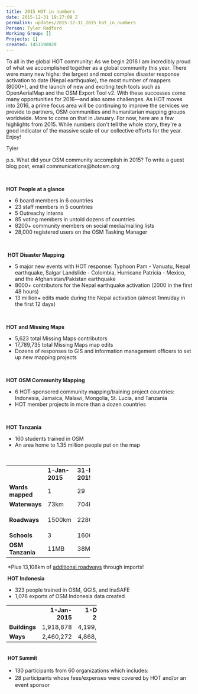 ```yaml
---
title: 2015 HOT in numbers
date: 2015-12-31 19:27:09 Z
permalink: updates/2015-12-31_2015_hot_in_numbers
Person: Tyler Radford
Working Group: []
Projects: []
created: 1451590029
---
```


<p>To all in the global HOT community:&nbsp;As we begin 2016 I am incredibly proud of what we accomplished together as a global community this year. There were many new highs: the largest and most complex disaster response activation to date (Nepal earthquake), the most number of mappers (8000+), and the launch of new and exciting tech tools such as OpenAerialMap and the OSM Export Tool v2. With these successes come many opportunities for 2016—and also some challenges. As HOT moves into 2016, a prime focus area will be continuing to improve the services we provide to partners, OSM communities and humanitarian mapping groups worldwide. More to come on that in January. For now, here are a few highlights from 2015.&nbsp;While numbers don't tell the whole story, they're a good indicator of the massive scale of our collective efforts for the year. Enjoy!</p><p>Tyler</p><p>p.s. What did your OSM community accomplish in 2015? To write a guest blog post, email communications@hotosm.org</p><p>&nbsp;</p><p><strong>HOT People at a glance</strong></p><ul><li>6 board members in 6 countries</li><li>23 staff members in 5 countries</li><li>5 Outreachy interns</li><li>85 voting members in untold dozens of countries</li><li>8200+ community members on social media/mailing lists</li><li>28,000 registered users on the OSM Tasking Manager</li></ul><p>&nbsp;</p><p>&nbsp;<strong>HOT Disaster Mapping</strong></p><ul><li>5 major new events with HOT response: Typhoon Pam - Vanuatu, Nepal earthquake, Salgar Landslide - Colombia, Hurricane Patricia - Mexico, and the Afghanistan/Pakistan earthquake</li><li>8000+ contributors for the Nepal earthquake activation (2000 in the first 48 hours)</li><li>13 million+ edits made during the Nepal activation (almost 1mm/day in the first 12 days)</li></ul><p>&nbsp;</p><p><strong>HOT and Missing Maps</strong></p><ul><li>5,623 total Missing Maps contributors</li><li>17,789,735 total Missing Maps map edits</li><li>Dozens of responses to GIS and information management officers to set up new mapping projects</li></ul><p>&nbsp;</p><p><strong>HOT OSM Community Mapping</strong></p><ul><li>6 HOT-sponsored community mapping/training project countries: Indonesia, Jamaica, Malawi, Mongolia, St. Lucia, and Tanzania</li><li>HOT member projects in more than a dozen countries</li></ul><p>&nbsp;</p><p><strong>HOT Tanzania</strong></p><ul><li>160 students trained in OSM</li><li>An area home to 1.35 million people put on the map</li></ul><div>&nbsp;</div><div><table style="width: 170pt;" width="227" border="0" cellspacing="0" cellpadding="0"><colgroup><col style="mso-width-source: userset; mso-width-alt: 3620; width: 74pt;" width="99"> <col style="width: 48pt;" span="2" width="64"> </colgroup><tbody><tr style="height: 15.0pt;"><td class="xl66" style="height: 15.0pt; width: 74pt;" style="width:99px;height:20px"><strong>&nbsp;</strong></td><td class="xl65" style="border-left-style: none; width: 48pt;" width="64"><strong style="text-align: -webkit-right;">1-Jan-2015</strong></td><td class="xl65" style="border-left-style: none; width: 48pt;" width="64"><strong style="text-align: -webkit-right;">31-Dec-2015</strong></td></tr><tr style="height: 15.0pt;"><td class="xl65" style="height: 15pt; border-top-style: none;" height="20"><strong>Wards mapped</strong></td><td class="xl67" style="border-top-style: none; border-left-style: none;">1</td><td class="xl67" style="border-top-style: none; border-left-style: none;">29</td></tr><tr style="height: 15.0pt;"><td class="xl65" style="height: 15pt; border-top-style: none;" height="20"><strong>Waterways</strong></td><td class="xl67" style="border-top-style: none; border-left-style: none;">73km</td><td class="xl67" style="border-top-style: none; border-left-style: none;">704km</td></tr><tr style="height: 15.0pt;"><td class="xl65" style="height: 15pt; border-top-style: none;" height="20"><strong>Roadways</strong></td><td class="xl67" style="border-top-style: none; border-left-style: none;">1500km</td><td class="xl67" style="border-top-style: none; border-left-style: none;"><p>2280km*</p></td></tr><tr style="height: 15.0pt;"><td class="xl65" style="height: 15pt; border-top-style: none;" height="20"><strong>Schools</strong></td><td class="xl67" style="border-top-style: none; border-left-style: none;">3</td><td class="xl67" style="border-top-style: none; border-left-style: none;">1600</td></tr><tr style="height: 15.0pt;"><td class="xl65" style="height: 15pt; border-top-style: none;" height="20"><strong>OSM Tanzania</strong></td><td class="xl67" style="border-top-style: none; border-left-style: none;">11MB</td><td class="xl67" style="border-top-style: none; border-left-style: none;">38MB</td></tr></tbody></table><p>&nbsp;*Plus 13,108km of <a href="http://umap.openstreetmap.fr/en/map/tanzania-roads-import-progress_65335#6/-6.959/35.442">additional roadways</a> through imports!</p></div><p><strong>&nbsp;HOT Indonesia</strong></p><ul><li>323 people trained in OSM, QGIS, and InaSAFE</li><li>1,076 exports of OSM Indonesia data created</li></ul><table style="width: 184pt;" width="246" border="0" cellspacing="0" cellpadding="0"><colgroup><col style="mso-width-source: userset; mso-width-alt: 3620; width: 74pt;" width="99"> <col style="mso-width-source: userset; mso-width-alt: 2633; width: 54pt;" width="72"> <col style="mso-width-source: userset; mso-width-alt: 2742; width: 56pt;" width="75"> </colgroup><tbody><tr style="height: 15.0pt;"><td class="xl66" style="height: 15.0pt; width: 74pt;" style="width:99px;height:20px">&nbsp;</td><td class="xl69" style="border-left-style: none; width: 54pt;" align="right" width="72"><strong>1-Jan-2015</strong></td><td class="xl69" style="border-left-style: none; width: 56pt;" align="right" width="75"><strong>1-Dec-2015</strong></td></tr><tr style="height: 15.0pt;"><td class="xl65" style="height: 15pt; border-top-style: none;" height="20"><strong>Buildings</strong></td><td class="xl67" align="right"><span style="white-space: pre-wrap;">1,918,878</span></td><td class="xl68" style="border-top-style: none;" align="right"><span style="white-space: pre-wrap;">4,199,923</span></td></tr><tr style="height: 15.0pt;"><td class="xl65" style="height: 15pt; border-top-style: none;" height="20"><strong>Ways</strong></td><td class="xl68" style="border-left-style: none;" align="right"><span style="white-space: pre-wrap;">2,460,272</span></td><td class="xl68" style="border-top-style: none; border-left-style: none;" align="right"><span style="white-space: pre-wrap;">4,868,536</span></td></tr></tbody></table><div>&nbsp;</div><div>&nbsp;<strong style="font-size: 13.008px; line-height: 20.0063px;">HOT Summit</strong></div><div><ul><li><span style="line-height: 20.0063px;">130 participants from 60 organizations which includes:</span></li><li><span style="line-height: 20.0063px;">28 participants whose fees/expenses were covered by HOT and/or an event sponsor</span></li></ul></div><div>&nbsp;</div>
